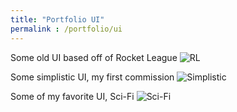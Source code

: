 ```yaml
---
title: "Portfolio UI"
permalink : /portfolio/ui
---
```

Some old UI based off of Rocket League
![RL](https://user-images.githubusercontent.com/75211263/102437046-13f0d180-3fd7-11eb-8365-8158e7afb230.png)



Some simplistic UI, my first commission
![Simplistic](https://github.com/HendricoMaximus/hendricomaximus.github.io/blob/master/files/Simplistic.png)

Some of my favorite UI, Sci-Fi
![Sci-Fi](https://github.com/HendricoMaximus/hendricomaximus.github.io/blob/master/files/Sci-Fi%20Board.png)




